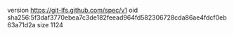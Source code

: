 version https://git-lfs.github.com/spec/v1
oid sha256:5f3daf3770ebea7c3de182feead964fd582306728cda86ae4fdcf0eb63a71d2a
size 1124
